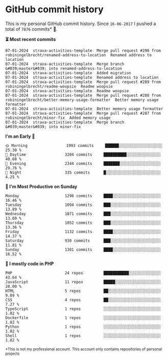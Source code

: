 # GitHub commit history
This is my personal GitHub commit history. Since <!--START_SECTION:first-commit-date-->`16-06-2017`<!--END_SECTION:first-commit-date--> I pushed a total of <!--START_SECTION:total-commit-count-->`7876`<!--END_SECTION:total-commit-count--> commits* 🎉.

<!--START_SECTION:most-recent-commits-->
**⏳ Most recent commits**
                                        
```text
07-01-2024  strava-activities-template  Merge pull request #290 from robiningelbrecht/renamed-address-to-location  Renamed address to location
07-01-2024  strava-activities-template  Merge branch &#039;master&#039; into renamed-address-to-location
07-01-2024  strava-activities-template  Added migration
07-01-2024  strava-activities-template  Renamed address to location
07-01-2024  strava-activities-template  Merge pull request #289 from robiningelbrecht/readme-woopsie  Readme woopsie
07-01-2024  strava-activities-template  Readme woopsie
07-01-2024  strava-activities-template  Merge pull request #288 from robiningelbrecht/better-memory-usage-formatter  Better memory usage formatter
07-01-2024  strava-activities-template  Better memory usage formatter
07-01-2024  strava-activities-template  Merge pull request #287 from robiningelbrecht/minor-fix  Added memory usage
07-01-2024  strava-activities-template  Merge branch &#039;master&#039; into minor-fix
```
<!--END_SECTION:most-recent-commits-->  

<!--START_SECTION:commits-per-day-time-->
**I&#039;m an Early 🐤**

```text
🌞 Morning                 1993 commits     ██████░░░░░░░░░░░░░░░░░░░   25.30 %
🌆 Daytime                 3204 commits     ██████████░░░░░░░░░░░░░░░   40.68 %
🌃 Evening                 2344 commits     ███████░░░░░░░░░░░░░░░░░░   29.76 %
🌙 Night                   335 commits      █░░░░░░░░░░░░░░░░░░░░░░░░   4.25 %
```
<!--END_SECTION:commits-per-day-time-->  

<!--START_SECTION:commits-per-weekday-->
**📅 I&#039;m Most Productive on Sunday**

```text
Monday                    1296 commits     ████░░░░░░░░░░░░░░░░░░░░░   16.46 %
Tuesday                   1094 commits     ███░░░░░░░░░░░░░░░░░░░░░░   13.89 %
Wednesday                 1071 commits     ███░░░░░░░░░░░░░░░░░░░░░░   13.60 %
Thursday                  1052 commits     ███░░░░░░░░░░░░░░░░░░░░░░   13.36 %
Friday                    1132 commits     ████░░░░░░░░░░░░░░░░░░░░░   14.37 %
Saturday                  930 commits      ███░░░░░░░░░░░░░░░░░░░░░░   11.81 %
Sunday                    1301 commits     ████░░░░░░░░░░░░░░░░░░░░░   16.52 %
```
<!--END_SECTION:commits-per-weekday-->  

<!--START_SECTION:repos-per-language-->
**💬 I mostly code in PHP**

```text
PHP                       24 repos         ███████████░░░░░░░░░░░░░░   43.64 %
JavaScript                11 repos         █████░░░░░░░░░░░░░░░░░░░░   20.00 %
HTML                      5 repos          ██░░░░░░░░░░░░░░░░░░░░░░░   9.09 %
CSS                       4 repos          ██░░░░░░░░░░░░░░░░░░░░░░░   7.27 %
TypeScript                1 repos          ░░░░░░░░░░░░░░░░░░░░░░░░░   1.82 %
Dockerfile                1 repos          ░░░░░░░░░░░░░░░░░░░░░░░░░   1.82 %
Python                    1 repos          ░░░░░░░░░░░░░░░░░░░░░░░░░   1.82 %
Shell                     1 repos          ░░░░░░░░░░░░░░░░░░░░░░░░░   1.82 %
```
<!--END_SECTION:repos-per-language-->  

<sub>*This is not my professional account. This account only contains repositories of personal projects</sub>

